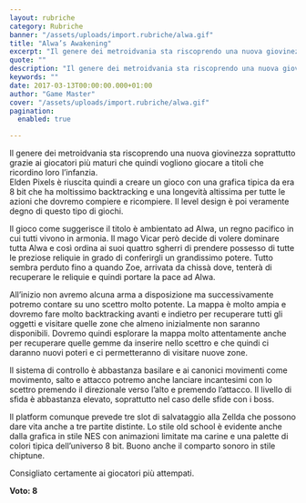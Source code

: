 ```yaml
---
layout: rubriche
category: Rubriche
banner: "/assets/uploads/import.rubriche/alwa.gif"
title: "Alwa’s Awakening"
excerpt: "Il genere dei metroidvania sta riscoprendo una nuova giovinezza soprattutto grazie ai giocatori più maturi che quindi vogliono giocare a titoli che ricordino loro l’infanzia. Elden Pixels è riuscita quindi a creare un gioco con una grafica tipica da era 8 bit che ha moltissimo backtracking e una longevità altissima per tutte le azioni che [&hellip"
quote: ""
description: "Il genere dei metroidvania sta riscoprendo una nuova giovinezza soprattutto grazie ai giocatori più maturi che quindi vogliono giocare a titoli che ricordino loro l’infanzia. Elden Pixels è riuscita quindi a creare un gioco con una grafica tipica da era 8 bit che ha moltissimo backtracking e una longevità altissima per tutte le azioni che [&hellip"
keywords: ""
date: 2017-03-13T00:00:00.000+01:00
author: "Game Master"
cover: "/assets/uploads/import.rubriche/alwa.gif"
pagination:
  enabled: true

---
```


Il genere dei metroidvania sta riscoprendo una nuova giovinezza soprattutto grazie ai giocatori più maturi che quindi vogliono giocare a titoli che ricordino loro l’infanzia.  
Elden Pixels è riuscita quindi a creare un gioco con una grafica tipica da era 8 bit che ha moltissimo backtracking e una longevità altissima per tutte le azioni che dovremo compiere e ricompiere. Il level design è poi veramente degno di questo tipo di giochi.

Il gioco come suggerisce il titolo è ambientato ad Alwa, un regno pacifico in cui tutti vivono in armonia. Il mago Vicar però decide di volere dominare tutta Alwa e così ordina ai suoi quattro sgherri di prendere possesso di tutte le preziose reliquie in grado di conferirgli un grandissimo potere. Tutto sembra perduto fino a quando Zoe, arrivata da chissà dove, tenterà di recuperare le reliquie e quindi portare la pace ad Alwa.

All’inizio non avremo alcuna arma a disposizione ma successivamente potremo contare su uno scettro molto potente. La mappa è molto ampia e dovremo fare molto backtracking avanti e indietro per recuperare tutti gli oggetti e visitare quelle zone che almeno inizialmente non saranno disponibili. Dovremo quindi esplorare la mappa molto attentamente anche per recuperare quelle gemme da inserire nello scettro e che quindi ci daranno nuovi poteri e ci permetteranno di visitare nuove zone.

Il sistema di controllo è abbastanza basilare e ai canonici movimenti come movimento, salto e attacco potremo anche lanciare incantesimi con lo scettro premendo il direzionale verso l’alto e premendo l’attacco. Il livello di sfida è abbastanza elevato, soprattutto nel caso delle sfide con i boss.

Il platform comunque prevede tre slot di salvataggio alla Zellda che possono dare vita anche a tre partite distinte. Lo stile old school è evidente anche dalla grafica in stile NES con animazioni limitate ma carine e una palette di colori tipica dell’universo 8 bit. Buono anche il comparto sonoro in stile chiptune.

Consigliato certamente ai giocatori più attempati.

**Voto: 8**